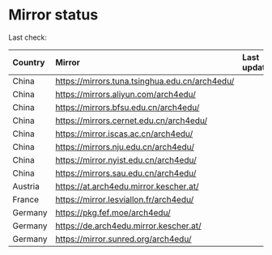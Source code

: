 <script src="./time.js"></script>
# Mirror status
Last check: <script type="text/javascript">localize(1705007760.1757324);</script>

|Country|Mirror|Last update|
|:------|:-----|:----------|
|China|https://mirrors.tuna.tsinghua.edu.cn/arch4edu/|<script type="text/javascript">localize(1704954686);</script>|
|China|https://mirrors.aliyun.com/arch4edu/|<script type="text/javascript">localize(1704954686);</script>|
|China|https://mirrors.bfsu.edu.cn/arch4edu/|<script type="text/javascript">localize(1704954686);</script>|
|China|https://mirrors.cernet.edu.cn/arch4edu/|<script type="text/javascript">localize(1704954686);</script>|
|China|https://mirror.iscas.ac.cn/arch4edu/|<script type="text/javascript">localize(1704954686);</script>|
|China|https://mirrors.nju.edu.cn/arch4edu/|<script type="text/javascript">localize(1704911652);</script>|
|China|https://mirror.nyist.edu.cn/arch4edu/|<script type="text/javascript">localize(1704998081);</script>|
|China|https://mirrors.sau.edu.cn/arch4edu/|<script type="text/javascript">localize(1704911652);</script>|
|Austria|https://at.arch4edu.mirror.kescher.at/|<script type="text/javascript">localize(1704998081);</script>|
|France|https://mirror.lesviallon.fr/arch4edu/|<script type="text/javascript">localize(1704954686);</script>|
|Germany|https://pkg.fef.moe/arch4edu/|<script type="text/javascript">localize(1704998081);</script>|
|Germany|https://de.arch4edu.mirror.kescher.at/|<script type="text/javascript">localize(1704998081);</script>|
|Germany|https://mirror.sunred.org/arch4edu/|<script type="text/javascript">localize(1704998081);</script>|

<script src="./tablefilter/tablefilter.js"></script>
<script src="./table.js"></script>